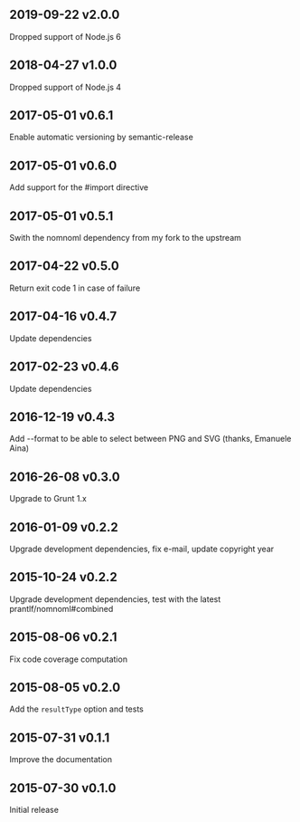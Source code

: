 ## 2019-09-22   v2.0.0

Dropped support of Node.js 6

## 2018-04-27   v1.0.0

Dropped support of Node.js 4

## 2017-05-01   v0.6.1

Enable automatic versioning by semantic-release

## 2017-05-01   v0.6.0

Add support for the #import directive

## 2017-05-01   v0.5.1

Swith the nomnoml dependency from my fork to the upstream

## 2017-04-22   v0.5.0

Return exit code 1 in case of failure

## 2017-04-16   v0.4.7

Update dependencies

## 2017-02-23   v0.4.6

Update dependencies

## 2016-12-19   v0.4.3

Add --format to be able to select between PNG and SVG (thanks, Emanuele Aina)

## 2016-26-08   v0.3.0

Upgrade to Grunt 1.x

## 2016-01-09   v0.2.2

Upgrade development dependencies, fix e-mail, update copyright year

## 2015-10-24   v0.2.2

Upgrade development dependencies, test with the latest prantlf/nomnoml#combined

## 2015-08-06   v0.2.1

Fix code coverage computation

## 2015-08-05   v0.2.0

Add the `resultType` option and tests

## 2015-07-31   v0.1.1

Improve the documentation

## 2015-07-30   v0.1.0

Initial release
